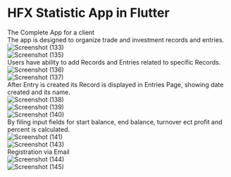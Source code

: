 # HFX Statistic App in Flutter
The Complete App for a client  
The app is designed to organize trade and investment records and entries.   
![Screenshot (133)](https://user-images.githubusercontent.com/66248314/110621744-dc8b5e80-819a-11eb-9bc7-fe8448b5c596.png)  
![Screenshot (135)](https://user-images.githubusercontent.com/66248314/110621754-df864f00-819a-11eb-8ec9-20e7d7048f72.png)  
Users have ability to add Records and Entries related to specific Records.    
![Screenshot (136)](https://user-images.githubusercontent.com/66248314/110621758-e1501280-819a-11eb-813c-32cfb8bfa4b6.png)  
![Screenshot (137)](https://user-images.githubusercontent.com/66248314/110621766-e319d600-819a-11eb-9500-c8bf08aa9d0f.png)  
After Entry is created its Record is displayed in Entries Page, showing date created and its name.    
![Screenshot (138)](https://user-images.githubusercontent.com/66248314/110621770-e44b0300-819a-11eb-8b1a-6e27d4fc4399.png)  
![Screenshot (139)](https://user-images.githubusercontent.com/66248314/110621773-e4e39980-819a-11eb-8696-c92e727ebb2a.png)  
![Screenshot (140)](https://user-images.githubusercontent.com/66248314/110621779-e745f380-819a-11eb-98ad-1d32718f7bde.png)  
By filing input fields for start balance, end balance, turnover ect profit and percent is calculated.    
![Screenshot (141)](https://user-images.githubusercontent.com/66248314/110621788-e8772080-819a-11eb-8def-49d7613cd603.png)  
![Screenshot (143)](https://user-images.githubusercontent.com/66248314/110621790-e9a84d80-819a-11eb-9564-fdd73826000f.png)  
Registration via Email  
![Screenshot (144)](https://user-images.githubusercontent.com/66248314/110621798-ee6d0180-819a-11eb-842b-cccacd096d2c.png)  
![Screenshot (145)](https://user-images.githubusercontent.com/66248314/110621802-ef9e2e80-819a-11eb-8381-abfbd5f8b94f.png)  

